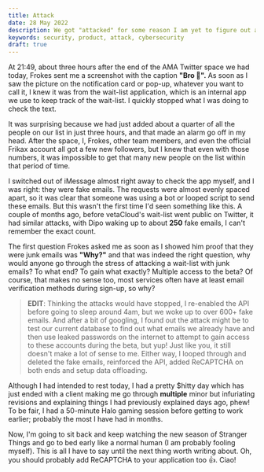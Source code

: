 ```yaml
---
title: Attack
date: 28 May 2022
description: We got "attacked" for some reason I am yet to figure out and it seemed quite pointless at first but, was it really?
keywords: security, product, attack, cybersecurity
draft: true
---
```


At 21:49, about three hours after the end of the AMA Twitter space we had today, Frokes sent me a screenshot with the caption **"Bro 🤯".** As soon as I saw the picture on the notification card or pop-up, whatever you want to call it, I knew it was from the wait-list application, which is an internal app we use to keep track of the wait-list. I quickly stopped what I was doing to check the text.

It was surprising because we had just added about a quarter of all the people on our list in just three hours, and that made an alarm go off in my head. After the space, I, Frokes, other team members, and even the official Frikax account all got a few new followers, but I knew that even with those numbers, it was impossible to get that many new people on the list within that period of time.

I switched out of iMessage almost right away to check the app myself, and I was right: they were fake emails. The requests were almost evenly spaced apart, so it was clear that someone was using a bot or looped script to send these emails. But this wasn't the first time I'd seen something like this. A couple of months ago, before vetaCloud's wait-list went public on Twitter, it had similar attacks, with Dipo waking up to about **250** fake emails, I can't remember the exact count.

The first question Frokes asked me as soon as I showed him proof that they were junk emails was **"Why?"** and that was indeed the right question, why would anyone go through the stress of attacking a wait-list with junk emails? To what end? To gain what exactly? Multiple access to the beta? Of course, that makes no sense too, most services often have at least email verification methods during sign-up, so why?

> **EDIT**: Thinking the attacks would have stopped, I re-enabled the API before going to sleep around 4am, but we woke up to over 600+ fake emails. And after a bit of googling, I found out the attack might be to test our current database to find out what emails we already have and then use leaked passwords on the internet to attempt to gain access to these accounts during the beta, but yup! Just like you, it still doesn't make a lot of sense to me. Either way, I looped through and deleted the fake emails, reinforced the API, added ReCAPTCHA on both ends and setup data offloading.

Although I had intended to rest today, I had a pretty $hitty day which has just ended with a client making me go through **multiple** minor but infuriating revisions and explaining things I had previously explained days ago, phew! To be fair, I had a 50-minute Halo gaming session before getting to work earlier; probably the most I have had in months.

Now, I'm going to sit back and keep watching the new season of Stranger Things and go to bed early like a normal human (I am probably fooling myself). This is all I have to say until the next thing worth writing about. Oh, you should probably add ReCAPTCHA to your application too 👍. Ciao!
